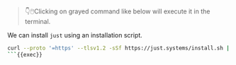 > 👇🖱️Clicking on grayed command like below will execute it in the terminal.

We can install `just` using an installation script.

```bash
curl --proto '=https' --tlsv1.2 -sSf https://just.systems/install.sh | bash -s -- --to /usr/local/bin
```{{exec}}
